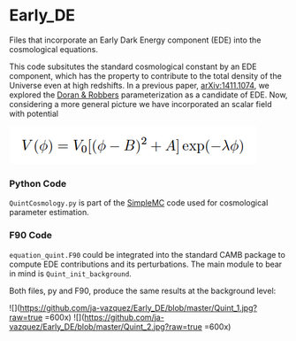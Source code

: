 # Early_DE
Files that incorporate an Early Dark Energy component
(EDE) into the cosmological equations.

This code subsitutes the standard cosmological constant by an 
EDE component, which has the property to contribute to the
total density of the Universe even at high redshifts.
In a previous paper, [arXiv:1411.1074](http://arxiv.org/abs/1411.1074), 
we explored the [Doran & Robbers](http://arxiv.org/abs/astro-ph/0601544)
parameterization as a candidate of EDE. Now, considering a more general
picture we have incorporated an scalar field with potential

![](Potential.jpg)


### Python Code

`QuintCosmology.py` is part of the [SimpleMC](https://github.com/ja-vazquez/SimpleMC) 
code used for cosmological parameter estimation.

### F90 Code
`equation_quint.F90` could be integrated into the standard CAMB package to 
compute EDE contributions and its perturbations.
The main module to bear in mind is `Quint_init_background`.


Both files, py and F90, produce the same results at the background level:

![](https://github.com/ja-vazquez/Early_DE/blob/master/Quint_1.jpg?raw=true =600x)
![](https://github.com/ja-vazquez/Early_DE/blob/master/Quint_2.jpg?raw=true =600x) 



